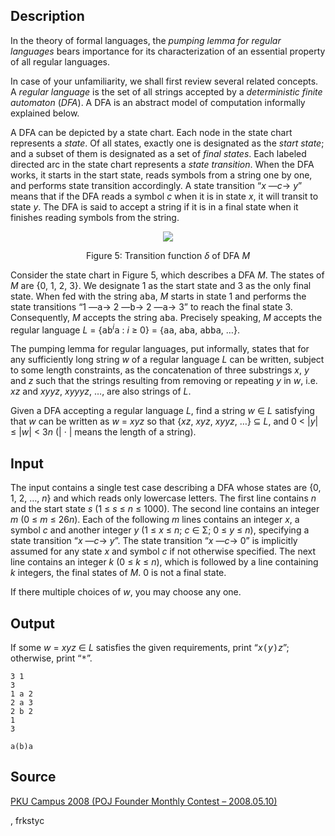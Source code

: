 <h2>Description</h2><p>In the theory of formal languages, the <i>pumping lemma for regular languages</i> bears importance for its characterization of an essential property of all regular languages.</p><p>In case of your unfamiliarity, we shall first review several related concepts. A <i>regular language</i> is the set of all strings accepted by a <i>deterministic finite automaton</i> (<i>DFA</i>). A DFA is an abstract model of computation informally explained below.</p><p>A DFA can be depicted by a state chart. Each node in the state chart represents a <i>state</i>. Of all states, exactly one is designated as the <i>start state</i>; and a subset of them is designated as a set of <i>final states</i>. Each labeled directed arc in the state chart represents a <i>state transition</i>. When the DFA works, it starts in the start state, reads symbols from a string one by one, and performs state transition accordingly. A state transition “<i>x</i> —<i>c</i>→ <i>y</i>” means that if the DFA reads a symbol <i>c</i> when it is in state <i>x</i>, it will transit to state <i>y</i>. The DFA is said to accept a string if it is in a final state when it finishes reading symbols from the string.</p><p align="center"><img src="images/3599_1.png"></p><p align="center">Figure 5: Transition function <i>δ</i> of DFA <i>M</i></p><p>Consider the state chart in Figure 5, which describes a DFA <i>M</i>. The states of <i>M</i> are {0, 1, 2, 3}. We designate 1 as the start state and 3 as the only final state. When fed with the string <tt>aba</tt>, <i>M</i> starts in state 1 and performs the state transitions “1 —<tt>a</tt>→ 2 —<tt>b</tt>→ 2 —<tt>a</tt>→ 3” to reach the final state 3. Consequently, <i>M</i> accepts the string <tt>aba</tt>. Precisely speaking, <i>M</i> accepts the regular language <i>L</i> = {<tt>ab</tt><sup><i>i</i></sup><tt>a</tt> : <i>i</i> ≥ 0} = {<tt>aa</tt>, <tt>aba</tt>, <tt>abba</tt>, …}.</p><p>The pumping lemma for regular languages, put informally, states that for any sufficiently long string <i>w</i> of a regular language <i>L</i> can be written, subject to some length constraints, as the concatenation of three substrings <i>x</i>, <i>y</i> and <i>z</i> such that the strings resulting from removing or repeating <i>y</i> in <i>w</i>, i.e. <i>xz</i> and <i>xyyz</i>, <i>xyyyz</i>, …, are also strings of <i>L</i>.</p><p>Given a DFA accepting a regular language <i>L</i>, find a string <i>w</i> ∈ <i>L</i> satisfying that <i>w</i> can be written as <i>w</i> = <i>xyz</i> so that {<i>xz</i>, <i>xyz</i>, <i>xyyz</i>, …} ⊆ <i>L</i>, and 0 &lt; |<i>y</i>| ≤ |<i>w</i>| &lt; 3<i>n</i> (| · | means the length of a string).</p><h2>Input</h2><p>The input contains a single test case describing a DFA whose states are {0, 1, 2, …, <i>n</i>} and which reads only lowercase letters. The first line contains <i>n</i> and the start state <i>s</i> (1 ≤ <i>s</i> ≤ <i>n</i> ≤ 1000). The second line contains an integer <i>m</i> (0 ≤ <i>m</i> ≤ 26<i>n</i>). Each of the following <i>m</i> lines contains an integer <i>x</i>, a symbol <i>c</i> and another integer <i>y</i> (1 ≤ <i>x</i> ≤ <i>n</i>; <i>c</i> ∈ Σ; 0 ≤ <i>y</i> ≤ <i>n</i>), specifying a state transition “<i>x</i> —<i>c</i>→ <i>y</i>”. The state transition “<i>x</i> —<i>c</i>→ 0” is implicitly assumed for any state <i>x</i> and symbol <i>c</i> if not otherwise specified. The next line contains an integer <i>k</i> (0 ≤ <i>k</i> ≤ <i>n</i>), which is followed by a line containing <i>k</i> integers, the final states of <i>M</i>. 0 is not a final state.</p><p>If there multiple choices of <i>w</i>, you may choose any one.</p><h2>Output</h2><p>If some <i>w</i> = <i>xyz</i> ∈ <i>L</i> satisfies the given requirements, print “<i>x</i><tt>(</tt><i>y</i><tt>)</tt><i>z</i>”; otherwise, print “<tt>*</tt>”.</p><pre><code class="language-input1">3 1
3
1 a 2
2 a 3
2 b 2
1
3</code></pre><pre><code class="language-output1">a(b)a</code></pre><h2>Source</h2><a href="searchproblem?field=source&amp;key=PKU+Campus+2008+%28POJ+Founder+Monthly+Contest+%E2%80%93+2008.05.10%29">PKU Campus 2008 (POJ Founder Monthly Contest – 2008.05.10)</a><p>, frkstyc</p>